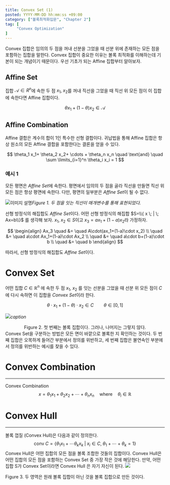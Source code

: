 ```yaml
---
title: Convex Set (1)
posted: YYYY-MM-DD hh:mm:ss +09:00
category: ["볼록최적화입문", "Chapter 2"]
tag: [
     "Convex Optimization"
]
---
```

Convex 집합은 임의의 두 점을 꺼내 선분을 그었을 때 선분 위에 존재하는 모든 점을 포함하는 집합을 말한다. Convex 집합이 중요한 이유는 볼록 최적화를 이해하는데 기본이 되는 개념이기 때문이다. 우선 기초가 되는 Affine 집합부터 알아보자.

## Affine Set
집합 $\mathcal{A}\in R^n$에 속한 두 점 $x_1, \; x_2$를 꺼내 직선을 그었을 때 직선 위 모든 점이 이 집합에 속한다면 Affine 집합이다.

$$
\theta x_1 + (1-\theta) x_2 \in \mathcal{A}
$$

## Affine Combination
Affine 결합은 계수의 합이 1인 특수한 선형 결합이다. 귀납법을 통해 Affine 집합은 항상 원소의 모든 Affine 결합을 포함한다는 결론을 얻을 수 있다.

$$
\theta_1 x_1+ \theta_2 x_2+ \cdots + \theta_n x_n
\quad
\text{and}
\quad \sum \limits_{i=1}^n \theta_i x_i = 1
$$



### 예시 1
모든 평면은 *Affine Set*에 속한다. 평면에서 임의의 두 점을 골라 직선을 만들면 직선 위 모든 점은 항상 평면에 속한다. 다만, 평면의 일부분은 *Affine Set*이 될 수 없다.

![이미지 설명](https://i.imgur.com/35KojUT.png)*Figure 1. 두 점을 잇는 직선이 매개변수를 통해 표현되었다.*

선형 방정식의 해집합도 *Affine Set*이다. 어떤 선형 방정식의 해집합 $S=\\{ x \; | \; Ax=b\\}$
를 생각해 보자. $x_1, \; x_2 \in S$이고 $x_3=ax_1+(1-a)x_2$라 가정하자. 

$$
\begin{align}
Ax_3 \quad &= \quad  A\cdot(ax_1+(1-a)\cdot x_2) \\ 
     \quad &= \quad  a\cdot Ax_1+(1-a)\cdot Ax_2 \\ 
     \quad &= \quad  a\cdot b+(1-a)\cdot b       \\ 
     \quad &= \quad  b
\end{align}
$$

따라서, 선형 방정식의 해집합도 *Affine Set*이다. 

# Convex Set
어떤 집합 $C \in \mathbb{R}^n$ 에 속한 두 점 $x_1, \; x_2$ 를 잇는 선분을 그었을 때 선분 위 모든 점이 $C$에 다시 속하면 이 집합을 *Convex Set*이라 한다.

$$\theta \cdot x_1 + (1-\theta) \cdot x_2 \in C \qquad  \theta \in [0, 1]$$

![](https://i.imgur.com/Tksn11D.png)*caption*
<center> Figure 2. 첫 번째는 볼록 집합이다. 그러나, 나머지는 그렇지 않다. </center>
Convex Set을 구분하는 방법은 모든 면이 바깥으로 볼록한 지 확인하는 것이다. 두 번째 집합은 오목하게 들어간 부분에서 정의를 위반하고, 세 번째 집합은 불연속인 부분에서 정의를 위반하는 예시를 찾을 수 있다.

# Convex Combination
---
Convex Combination
$$
x=\theta_1 x_1+\theta_2 x_2+ \cdots + \theta_n x_n \quad \text{where} \quad \theta_i\in \mathbb{R}
$$

# Convex Hull
---
볼록 껍질 (Convex Hull)은 다음과 같이 정의한다.
$$
\text{conv} \; C = \{\theta_1x_1+\cdots \theta_kx_k \; | \; x_i \in C, \; \theta_1 + \cdots + \theta_k = 1\}
$$
Convex Hull은 어떤 집합의 모든 점을 볼록 조합한 것들의 집합이다.
Convex Hull은 어떤 집합의 모든 점을 포함하는 Convex Set 중 가장 작은 것에 해당한다.
만약, 어떤 집합 S가 Convex Set이라면 Convex Hull 은 자기 자신이 된다.
![](https://i.imgur.com/jArafQH.png)
<div class="figure"> Figure 3. 두 영역은 원래 볼록 집합이 아닌 것을 볼록 집합으로 만든 것이다. </div>